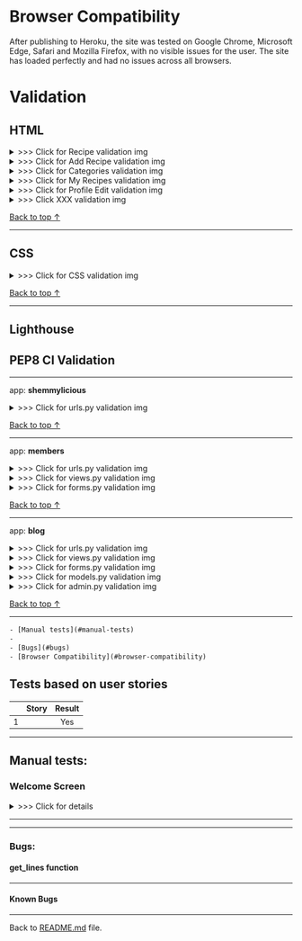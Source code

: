 # Browser Compatibility

After publishing to Heroku, the site was tested on Google Chrome, Microsoft Edge, Safari and Mozilla Firefox, with no visible issues for the user. 
The site has loaded perfectly and had no issues across all browsers.

# __Validation__

## __HTML__

<details><summary> >>> Click for Recipe validation img</summary>

![Recipe](README/validators/recipe.png)
</details>


<details><summary> >>> Click for Add Recipe validation img</summary>

![Add Recipe](README/validators/add-recipe.png)
</details>


<details><summary> >>> Click for Categories validation img</summary>

![Categories](README/validators/categories.png)
</details>


<details><summary> >>> Click for My Recipes validation img</summary>

![My Recipes](README/validators/my-recipes.png)
</details>


<details><summary> >>> Click for Profile Edit validation img</summary>

![Profile Edit](README/validators/profile-edit.png)
</details>



<details><summary> >>> Click XXX validation img</summary>
</details>

[Back to top &uarr;](#validation)
***
## __CSS__
<details><summary> >>> Click for CSS validation img</summary>

![CSS Validator 1](README/validators/w3ccss.png)
![CSS Validator 2](README/validators/w3ccss-warnings.png)
</details>

[Back to top &uarr;](#validation)
***
## __Lighthouse__


## __PEP8 CI Validation__

***
app: __shemmylicious__

<details><summary> >>> Click for urls.py validation img</summary>

![urls](README/pep8/shemmylicious/urls.png)
</details>

[Back to top &uarr;](#validation)
***
app: __members__

<details><summary> >>> Click for urls.py validation img</summary>

![urls](README/pep8/members/urls.png)
</details>

<details><summary> >>> Click for views.py validation img</summary>

![views](README/pep8/members/views.png)
</details>

<details><summary> >>> Click for forms.py validation img</summary>

![Forms](README/pep8/members/forms.png)
</details>

[Back to top &uarr;](#validation)
***
app: __blog__

<details><summary> >>> Click for urls.py validation img</summary>

![urls](README/pep8/blog/urls.png)
</details>

<details><summary> >>> Click for views.py validation img</summary>

![views](README/pep8/blog/views.png)
</details>

<details><summary> >>> Click for forms.py validation img</summary>

![forms](README/pep8/blog/forms.png)
</details>

<details><summary> >>> Click for models.py validation img</summary>

![models](README/pep8/blog/models.png)
</details>

<details><summary> >>> Click for admin.py validation img</summary>

![admin](README/pep8/blog/admin.png)
</details>

[Back to top &uarr;](#validation)
***



    - [Manual tests](#manual-tests)
    - 
    - [Bugs](#bugs)
    - [Browser Compatibility](#browser-compatibility)


   
## Tests based on user stories


|     |                                   Story                     | Result |
| --- | :----------------------------------------------------------: | :-------------: |
| 1   |        | Yes             |


***

## Manual tests:



### __Welcome Screen__


<details><summary> >>> Click for details</summary>

- Welcome screen has loaded correctly and as intended.
- Verified that the user can submit the Player name and city.
- Input is verified and only letters are accepted.


</details>

---


***

### __Bugs:__
#### __get_lines function__


***

#### __Known Bugs__





***
Back to [README.md](README.md) file.